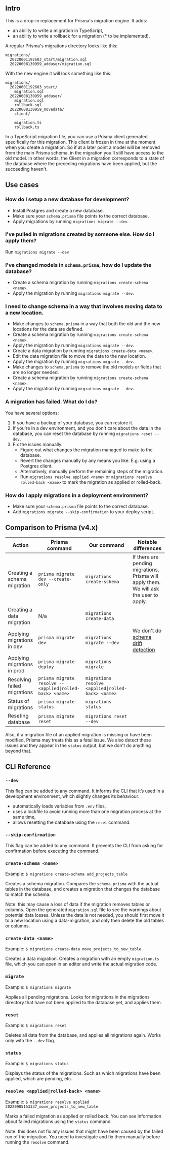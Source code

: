 ## Intro

This is a drop-in replacement for Prisma's migration engine. It adds:

- an ability to write a migration in TypeScript,
- an ability to write a rollback for a migration (\* to be implemented).

A regular Prisma's migrations directory looks like this:

```
migrations/
  20220601192603_start/migration.sql
  20220608130959_adduser/migration.sql
```

With the new engine it will look something like this:

```
migrations/
  20220601192603_start/
    migration.sql
  20220608130959_adduser/
    migration.sql
    rollback.sql
  20220608130959_movedata/
    client/
      ...
    migration.ts
    rollback.ts
```

In a TypeScript migration file, you can use a Prisma client generated specifically for this migration. This client is frozen in time at the moment when you create a migration. So if at a later point a model will be removed from the main Prisma schema, in the migration you'll still have access to the old model. In other words, the Client in a migration corresponds to a state of the database where the preceding migrations have been applied, but the succeeding haven't.

## Use cases

### How do I setup a new database for development?

- Install Postgres and create a new database.
- Make sure your `schema.prisma` file points to the correct database.
- Apply migrations by running `migrations migrate --dev`.

### I've pulled in migrations created by someone else. How do I apply them?

Run `migrations migrate --dev`

### I've changed models in `schema.prisma`, how do I update the database?

- Create a schema migration by running `migrations create-schema <name>`.
- Apply the migration by running `migrations migrate --dev`.

### I need to change schema in a way that involves moving data to a new location.

- Make changes to `schema.prisma` in a way that both the old and the new locations for the data are defined.
- Create a schema migration by running `migrations create-schema <name>`.
- Apply the migration by running `migrations migrate --dev`.
- Create a data migration by running `migrations create-data <name>`.
- Edit the data migration file to move the data to the new location.
- Apply the migration by running `migrations migrate --dev`.
- Make changes to `schema.prisma` to remove the old models or fields that are no longer needed.
- Create a schema migration by running `migrations create-schema <name>`.
- Apply the migration by running `migrations migrate --dev`.

### A migration has failed. What do I do?

You have several options:

1. If you have a backup of your database, you can restore it.
1. If you're in a dev environment, and you don't care about the data in the database, you can reset the database by running `migrations reset --dev`.
1. Fix the issues manually.
   - Figure out what changes the migration managed to make to the database.
   - Revert the changes manually by any means you like. E.g. using a Postgres client.
   - Alternatively, manually perform the remaining steps of the migration.
   - Run `migrations resolve applied <name>` or `migrations resolve rolled-back <name>` to mark the migration as applied or rolled-back.

### How do I apply migrations in a deployment environment?

- Make sure your `schema.prisma` file points to the correct database.
- Add `migrations migrate --skip-confirmation` to your deploy script.

## Comparison to Prisma (v4.x)

<!-- prettier-ignore-start -->
| Action | Prisma command | Our command | Notable differences |
| -- | -- | -- | -- |
| Creating a schema migration | `prisma migrate dev --create-only` | `migrations create-schema` | If there are pending migrations, Prisma will apply them. We will ask the user to apply. |
| Creating a data migration | N/a | `migrations create-data`  | |
| Applying migrations in dev | `prisma migrate dev` | `migrations migrate --dev` | We don't do [schema drift detection](https://www.prisma.io/docs/concepts/components/prisma-migrate/shadow-database#detecting-schema-drift) |
| Applying migrations in prod | `prisma migrate deploy` | `migrations migrate`  | |
| Resolving failed migrations | `prisma migrate resolve --<applied\|rolled-back> <name>` | `migrations resolve <applied\|rolled-back> <name>` | |
| Status of migrations | `prisma migrate status` | `migrations status` | |
| Reseting database | `prisma migrate reset` | `migrations reset --dev` | |
<!-- prettier-ignore-end -->

Also, if a migration file of an applied migration is missing or have been modified, Prisma may treats this as a fatal issue. We also detect these issues and they appear in the `status` output, but we don't do anything beyond that.

## CLI Reference

### `--dev`

This flag can be added to any command. It informs the CLI that it’s used in a development environment, which slightly changes its behaviour:

- automatically loads variables from `.env` files,
- uses a lockfile to avoid running more than one migration process at the same time,
- allows resetting the database using the `reset` command.

### `--skip-confirmation`

This flag can be added to any command. It prevents the CLI from asking for confirmation before executing the command.

### `create-schema <name>`

Example: `$ migrations create-schema add_projects_table`

Creates a schema migration. Compares the `schema.prisma` with the actual tables in the database, and creates a migration that changes the database to match the schema.

Note: this may cause a loss of data if the migration removes tables or columns. Open the generated `migration.sql` file to see the warnings about potential data losses. Unless the data is not needed, you should first move it to a new location using a data-migration, and only then delete the old tables or columns.

### `create-data <name>`

Example: `$ migrations create-data move_projects_to_new_table`

Creates a data migration. Creates a migration with an empty `migration.ts` file, which you can open in an editor and write the actual migration code.

### `migrate`

Example: `$ migrations migrate`

Applies all pending migrations. Looks for migrations in the migrations directory that have not been applied to the database yet, and applies them.

### `reset`

Example: `$ migrations reset`

Deletes all data from the database, and applies all migrations again. Works only with the `--dev` flag.

### `status`

Example: `$ migrations status`

Displays the status of the migrations. Such as which migrations have been applied, which are pending, etc.

### `resolve <applied|rolled-back> <name>`

Example: `$ migrations resolve applied 20220905153337_move_projects_to_new_table`

Marks a failed migration as applied or rolled back. You can see information about failed migrations using the `status` command.

Note: this does not fix any issues that might have been caused by the failed run of the migration. You need to investigate and fix them manually before running the `resolve` command.
